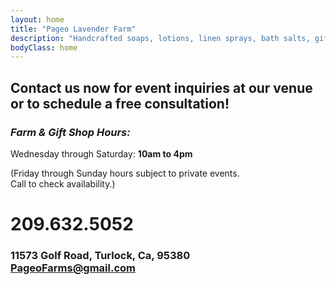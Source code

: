 ```yaml
---
layout: home
title: "Pageo Lavender Farm"
description: "Handcrafted soaps, lotions, linen sprays, bath salts, gift boxes, baskets and other unique items."
bodyClass: home
---
```


## Contact us now for event inquiries at our venue or to schedule a free consultation!

### *Farm & Gift Shop Hours:*
Wednesday through Saturday: **10am to 4pm**<br>

(Friday through Sunday hours subject to private events.<br>Call to check availability.)

# 209.632.5052
 
### 11573 Golf Road, Turlock, Ca, 95380<br>PageoFarms@gmail.com
